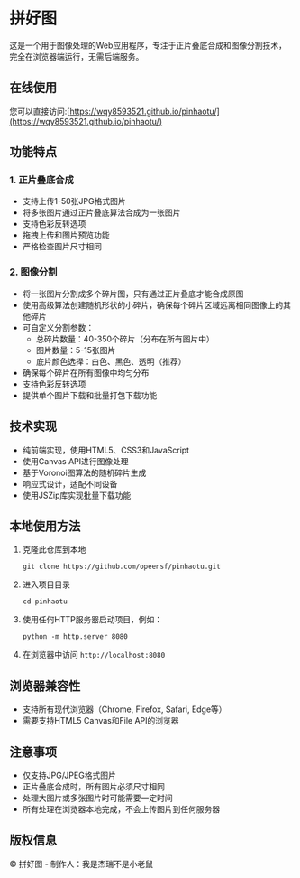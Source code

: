 # 拼好图

这是一个用于图像处理的Web应用程序，专注于正片叠底合成和图像分割技术，完全在浏览器端运行，无需后端服务。

## 在线使用

您可以直接访问:[https://wqy8593521.github.io/pinhaotu/](https://wqy8593521.github.io/pinhaotu/)

## 功能特点

### 1. 正片叠底合成

- 支持上传1-50张JPG格式图片
- 将多张图片通过正片叠底算法合成为一张图片
- 支持色彩反转选项
- 拖拽上传和图片预览功能
- 严格检查图片尺寸相同

### 2. 图像分割

- 将一张图片分割成多个碎片图，只有通过正片叠底才能合成原图
- 使用高级算法创建随机形状的小碎片，确保每个碎片区域远离相同图像上的其他碎片
- 可自定义分割参数：
  - 总碎片数量：40-350个碎片（分布在所有图片中）
  - 图片数量：5-15张图片
  - 底片颜色选择：白色、黑色、透明（推荐）
- 确保每个碎片在所有图像中均匀分布
- 支持色彩反转选项
- 提供单个图片下载和批量打包下载功能

## 技术实现

- 纯前端实现，使用HTML5、CSS3和JavaScript
- 使用Canvas API进行图像处理
- 基于Voronoi图算法的随机碎片生成
- 响应式设计，适配不同设备
- 使用JSZip库实现批量下载功能

## 本地使用方法

1. 克隆此仓库到本地
   ```
   git clone https://github.com/opeensf/pinhaotu.git
   ```
2. 进入项目目录
   ```
   cd pinhaotu
   ```
3. 使用任何HTTP服务器启动项目，例如：
   ```
   python -m http.server 8080
   ```
4. 在浏览器中访问 `http://localhost:8080`

## 浏览器兼容性

- 支持所有现代浏览器（Chrome, Firefox, Safari, Edge等）
- 需要支持HTML5 Canvas和File API的浏览器

## 注意事项

- 仅支持JPG/JPEG格式图片
- 正片叠底合成时，所有图片必须尺寸相同
- 处理大图片或多张图片时可能需要一定时间
- 所有处理在浏览器本地完成，不会上传图片到任何服务器

## 版权信息

© 拼好图 - 制作人：我是杰瑞不是小老鼠 
